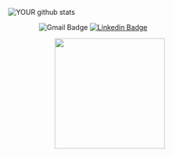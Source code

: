 ![YOUR github stats](https://github-readme-stats.vercel.app/api?username=Gadiler) 
<br/>

&nbsp; &nbsp; &nbsp; &nbsp; &nbsp; &nbsp; &nbsp; &nbsp; ![Gmail Badge](https://img.shields.io/badge/-Gadi.lod@gmail.com-c14438?style=flat-square&logo=Gmail&logoColor=white&link=mailto:gadi.lod@gmail.com) 
[![Linkedin Badge](https://img.shields.io/badge/-Gadi_Engelsman-blue?style=flat-square&logo=Linkedin&logoColor=white&link=https://www.linkedin.com/in/gadi-engelsman-640a221b8/)](https://www.linkedin.com/in/gadi-engelsman-640a221b8/)

&nbsp; &nbsp; &nbsp; &nbsp; &nbsp; &nbsp; &nbsp; &nbsp; &nbsp; &nbsp; &nbsp; &nbsp; <img src='https://ih1.redbubble.net/image.860729119.7819/st,small,845x845-pad,1000x1000,f8f8f8.jpg' width=225 />

